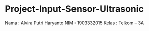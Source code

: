 # Project-Input-Sensor-Ultrasonic
Nama : Alvira Putri Haryanto NIM : 1903332015 Kelas : Telkom – 3A

